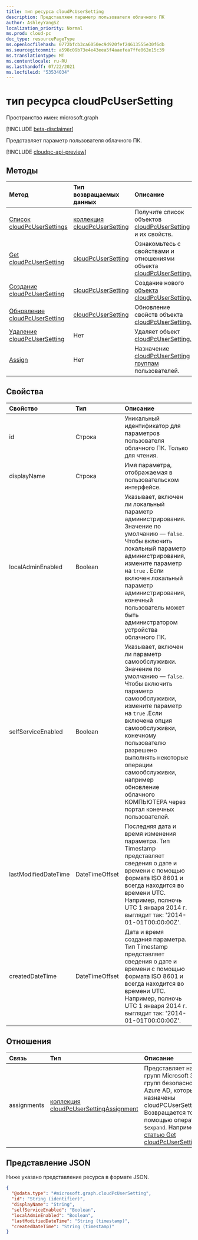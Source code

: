 ```yaml
---
title: тип ресурса cloudPcUserSetting
description: Представляем параметр пользователя облачного ПК
author: AshleyYangSZ
localization_priority: Normal
ms.prod: cloud-pc
doc_type: resourcePageType
ms.openlocfilehash: 0772bfcb3ca6050ec9d920fef24613555e30f6db
ms.sourcegitcommit: a598c09b73e4e43eea5f4aaefea7ffe062e15c39
ms.translationtype: MT
ms.contentlocale: ru-RU
ms.lasthandoff: 07/22/2021
ms.locfileid: "53534034"
---
```

# <a name="cloudpcusersetting-resource-type"></a>тип ресурса cloudPcUserSetting

Пространство имен: microsoft.graph

[!INCLUDE [beta-disclaimer](../../includes/beta-disclaimer.md)]

Представляет параметр пользователя облачного ПК.

[!INCLUDE [cloudpc-api-preview](../../includes/cloudpc-api-preview.md)]

## <a name="methods"></a>Методы
|Метод|Тип возвращаемых данных|Описание|
|:---|:---|:---|
|[Список cloudPcUserSettings](../api/virtualendpoint-list-usersettings.md)|[коллекция cloudPcUserSetting](../resources/cloudpcusersetting.md)|Получите список объектов [cloudPcUserSetting](../resources/cloudpcusersetting.md) и их свойств.|
|[Get cloudPcUserSetting](../api/cloudpcusersetting-get.md)|[cloudPcUserSetting](../resources/cloudpcusersetting.md)|Ознакомьтесь с свойствами и отношениями объекта [cloudPcUserSetting.](../resources/cloudpcusersetting.md)|
|[Создание cloudPcUserSetting](../api/virtualendpoint-post-usersettings.md)|[cloudPcUserSetting](../resources/cloudpcusersetting.md)|Создание нового [объекта cloudPcUserSetting.](../resources/cloudpcusersetting.md)|
|[Обновление cloudPcUserSetting](../api/cloudpcusersetting-update.md)|[cloudPcUserSetting](../resources/cloudpcusersetting.md)|Обновление свойств объекта [cloudPcUserSetting.](../resources/cloudpcusersetting.md)|
|[Удаление cloudPcUserSetting](../api/cloudpcusersetting-delete.md)|Нет|Удаляет объект [cloudPcUserSetting.](../resources/cloudpcusersetting.md)|
|[Assign](../api/cloudpcusersetting-assign.md)|Нет|Назначение [cloudPcUserSetting группам](../resources/cloudpcusersetting.md) пользователей.|

## <a name="properties"></a>Свойства
|Свойство|Тип|Описание|
|:---|:---|:---|
|id|Строка|Уникальный идентификатор для параметров пользователя облачного ПК. Только для чтения.|
|displayName|Строка|Имя параметра, отображаемая в пользовательском интерфейсе. |
|localAdminEnabled|Boolean|Указывает, включен ли локальный параметр администрирования. Значение по умолчанию — `false`. Чтобы включить локальный параметр администрирования, измените параметр на `true` . Если включен локальный параметр администрирования, конечный пользователь может быть администратором устройства облачного ПК. |
|selfServiceEnabled|Boolean|Указывает, включен ли параметр самообслуживки. Значение по умолчанию — `false`. Чтобы включить параметр самообслуживки, измените параметр на `true` .Если включена опция самообслуживки, конечному пользователю разрешено выполнять некоторые операции самообслуживки, например обновление облачного КОМПЬЮТЕРА через портал конечных пользователей.|
|lastModifiedDateTime|DateTimeOffset|Последняя дата и время изменения параметра. Тип Timestamp представляет сведения о дате и времени с помощью формата ISO 8601 и всегда находится во времени UTC. Например, полночь UTC 1 января 2014 г. выглядит так: '2014-01-01T00:00:00Z'. |
|createdDateTime|DateTimeOffset|Дата и время создания параметра. Тип Timestamp представляет сведения о дате и времени с помощью формата ISO 8601 и всегда находится во времени UTC. Например, полночь UTC 1 января 2014 г. выглядит так: '2014-01-01T00:00:00Z'. |

## <a name="relationships"></a>Отношения
|Связь|Тип|Описание|
|:---|:---|:---|
|assignments|[коллекция cloudPcUserSettingAssignment](../resources/cloudpcusersettingassignment.md)|Представляет набор групп Microsoft 365 и групп безопасности в Azure AD, которые назначены cloudPCUserSetting. Возвращается только с помощью оператора `$expand`. Например, см. [статью Get cloudPcUserSettingample](../api/cloudpcusersetting-get.md).|

## <a name="json-representation"></a>Представление JSON
Ниже указано представление ресурса в формате JSON.
<!-- {
  "blockType": "resource",
  "keyProperty": "id",
  "@odata.type": "microsoft.graph.cloudPcUserSetting",
  "openType": false
}
-->
``` json
{
  "@odata.type": "#microsoft.graph.cloudPcUserSetting",
  "id": "String (identifier)",
  "displayName": "String",
  "selfServiceEnabled": "Boolean",
  "localAdminEnabled": "Boolean",
  "lastModifiedDateTime": "String (timestamp)",
  "createdDateTime": "String (timestamp)"
}
```
